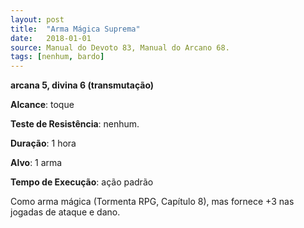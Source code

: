 ```yaml
---
layout: post
title:  "Arma Mágica Suprema"
date:   2018-01-01
source: Manual do Devoto 83, Manual do Arcano 68.
tags: [nenhum, bardo]
---
```


**arcana 5, divina 6 (transmutação)**

**Alcance**: toque

**Teste de Resistência**: nenhum.

**Duração**: 1 hora

**Alvo**: 1 arma

**Tempo de Execução**: ação padrão

Como arma mágica (Tormenta RPG, Capítulo 8), mas fornece +3 nas jogadas de ataque e dano.
